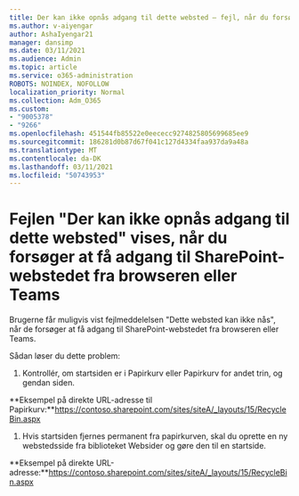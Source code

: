 ```yaml
---
title: Der kan ikke opnås adgang til dette websted – fejl, når du forsøger at få adgang til SharePoint-webstedet fra browseren eller Teams
ms.author: v-aiyengar
author: AshaIyengar21
manager: dansimp
ms.date: 03/11/2021
ms.audience: Admin
ms.topic: article
ms.service: o365-administration
ROBOTS: NOINDEX, NOFOLLOW
localization_priority: Normal
ms.collection: Adm_O365
ms.custom:
- "9005378"
- "9266"
ms.openlocfilehash: 451544fb85522e0eececc9274825805699685ee9
ms.sourcegitcommit: 186281d0b87d67f041c127d4334faa937da9a48a
ms.translationtype: MT
ms.contentlocale: da-DK
ms.lasthandoff: 03/11/2021
ms.locfileid: "50743953"
---
```

# <a name="this-site-cant-be-reached-error-when-trying-to-access-sharepoint-site-from-browser-or-teams"></a>Fejlen "Der kan ikke opnås adgang til dette websted" vises, når du forsøger at få adgang til SharePoint-webstedet fra browseren eller Teams

Brugerne får muligvis vist fejlmeddelelsen "Dette websted kan ikke nås", når de forsøger at få adgang til SharePoint-webstedet fra browseren eller Teams. 

Sådan løser du dette problem: 

1. Kontrollér, om startsiden er i Papirkurv eller Papirkurv for andet trin, og gendan siden.

**Eksempel på direkte URL-adresse til Papirkurv:**https://contoso.sharepoint.com/sites/siteA/_layouts/15/RecycleBin.aspx

1. Hvis startsiden fjernes permanent fra papirkurven, skal du oprette en ny webstedsside fra biblioteket Websider og gøre den til en startside. 

**Eksempel på direkte URL-adresse:**https://contoso.sharepoint.com/sites/siteA/_layouts/15/RecycleBin.aspx